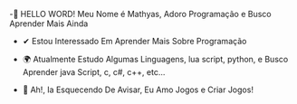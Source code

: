 -👋 HELLO WORD! Meu Nome é Mathyas, Adoro Programação e Busco Aprender Mais Ainda

- ✔ Estou Interessado Em Aprender Mais Sobre Programação

- 🌍 Atualmente Estudo Algumas Linguagens, lua script, python, e Busco Aprender java Script, c, c#, c++, etc...

- 🎈 Ah!, Ia Esquecendo De Avisar, Eu Amo Jogos e Criar Jogos!

<!--- 
MathyasDeVerasLino/MathyasDeVerasLino is a ✨ special ✨ repository because its `README.md` (this file) appears on your GitHub profile.
You can click the Preview link to take a look at your changes.
--->
